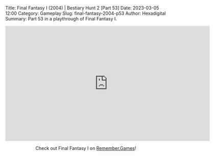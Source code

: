 Title: Final Fantasy I (2004) | Bestiary Hunt 2 [Part 53]
Date: 2023-03-05 12:00
Category: Gameplay
Slug: final-fantasy-2004-p53
Author: Hexadigital
Summary: Part 53 in a playthrough of Final Fantasy I.

<center><iframe src="https://www.youtube.com/embed/K0XVTkk4J2Y?feature=oembed" allow="accelerometer; autoplay; encrypted-media; gyroscope; picture-in-picture" width="640" height="360" frameborder="0"></iframe>

Check out Final Fantasy I on [Remember.Games](https://remember.games/game/6866/final-fantasy-i-ii-dawn-of-souls/)!</center>

